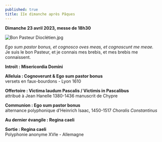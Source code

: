 ```yaml
---
published: true
title: IIe dimanche après Pâques
---
```

**Dimanche 23 avril 2023, messe de 18h30**

![Bon Pasteur Dioclétien.jpg]({{site.baseurl}}/images/Bon%20Pasteur%20Diocl%C3%A9tien.jpg)


*Ego sum pastor bonus, et cognosco oves meas, et cognoscunt me meae.*  
Je suis le bon Pasteur, et je connais mes brebis, et mes brebis me connaissent.

**Introït : Misericordia Domini**

**Alleluia : Cognoverunt & Ego sum pastor bonus**  
versets en faux-bourdons - Lyon 1610


**Offertoire : Victima laudum Pascalis / Victimis in Pascalibus**  
attribué à Jean Hanelle 1380-1436 manuscrit de Chypre

**Communion : Ego sum pastor bonus**  
alternance polyphonique d’Heinrich Isaac, 1450-1517 *Choralis Constantinus*

**Au dernier évangile : Regina caeli**

**Sortie : Regina caeli**  
Polyphonie anonyme XVIe - Allemagne
